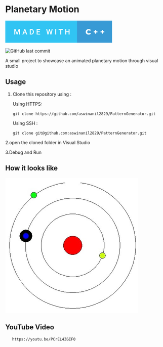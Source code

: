 # Planetary Motion

![Alt](https://github.com/aswinanil2829/PatternGenerator/blob/master/made-with-c%2B%2B.svg)       

![GitHub last commit](https://img.shields.io/github/last-commit/aswinanil2829/PatternGenerator)

A small project to showcase an animated planetary motion through  visual studio

## Usage

1. Clone this repository using :
 
   Using HTTPS:
      ``` 
     git clone https://github.com/aswinanil2829/PatternGenerator.git
      ```
  
    Using SSH :
      ```
      git clone git@github.com:aswinanil2829/PatternGenerator.git
      ```      
2.open the cloned folder in Visual Studio

3.Debug and Run

## How it looks like

![image](https://github.com/aswinanil2829/PatternGenerator/blob/master/pic.jpg)

## YouTube Video
       https://youtu.be/PCrEL4ZGIF0

